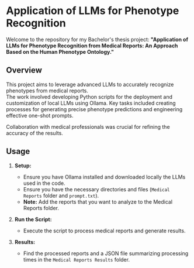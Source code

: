 # Application of LLMs for Phenotype Recognition
Welcome to the repository for my Bachelor's thesis project: **"Application of LLMs for Phenotype Recognition from Medical Reports: An Approach Based on the Human Phenotype Ontology."**

## Overview
This project aims to leverage advanced LLMs to accurately recognize phenotypes from medical reports. <br />
The work involved developing Python scripts for the deployment and customization of local LLMs using Ollama. Key tasks included creating processes for generating precise phenotype predictions and engineering effective one-shot prompts. <br />

Collaboration with medical professionals was crucial for refining the accuracy of the results.

## Usage
1. **Setup:** 
    - Ensure you have Ollama installed and downloaded locally the LLMs used in the code.
    - Ensure you have the necessary directories and files (`Medical Reports` folder and `prompt.txt`).
    - **Note:** Add the reports that you want to analyze to the Medical Reports folder.

2. **Run the Script:**
    - Execute the script to process medical reports and generate results.

4. **Results:**
   - Find the processed reports and a JSON file summarizing processing times in the `Medical Reports Results` folder.
